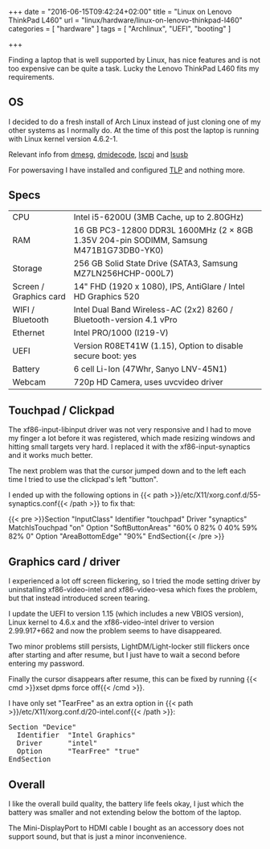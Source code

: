 +++
date = "2016-06-15T09:42:24+02:00"
title = "Linux on Lenovo ThinkPad L460"
url = "linux/hardware/linux-on-lenovo-thinkpad-l460"
categories = [
  "hardware"
]
tags = [
 "Archlinux",
 "UEFI",
 "booting"
]

+++

Finding a laptop that is well supported by Linux, has nice features and is not too expensive can be quite a task. Lucky the Lenovo ThinkPad L460 fits my requirements.<!--more-->

## OS

I decided to do a fresh install of Arch Linux instead of just cloning one of my other systems as I normally do. At the time of this post the laptop is running with Linux kernel version 4.6.2-1.

Relevant info from [dmesg](/uploads/files/dmesg.lenovo-thinkpad-l460.txt), [dmidecode](/uploads/files/dmidecode.lenovo-thinkpad-l460.txt), [lscpi](/uploads/files/lspci.lenovo-thinkpad-l460.txt) and [lsusb](/uploads/files/lsusb.lenovo-thinkpad-l460.txt)

For powersaving I have installed and configured [TLP](http://linrunner.de/en/tlp/docs/tlp-linux-advanced-power-management.html) and nothing more.

## Specs

<table class="table table-striped">
  <tr>
    <td>CPU</td>
    <td>Intel i5-6200U (3MB Cache, up to 2.80GHz)</td>
  </tr>
  <tr>
    <td>RAM</td>
    <td>16 GB PC3-12800 DDR3L 1600MHz (2 &times; 8GB 1.35V 204-pin SODIMM, Samsung M471B1G73DB0-YK0)</td>
  </tr>
  <tr>
    <td>Storage</td>
    <td>256 GB Solid State Drive (SATA3, Samsung MZ7LN256HCHP-000L7)</td>
  </tr>
  <tr>
    <td>Screen / Graphics card</td>
    <td>14" FHD (1920 x 1080), IPS, AntiGlare / Intel HD Graphics 520</td>
  </tr>
  <tr>
    <td>WIFI / Bluetooth</td>
    <td>Intel Dual Band Wireless-AC (2x2) 8260 / Bluetooth-version 4.1 vPro</td>
  </tr>
  <tr>
    <td>Ethernet</td>
    <td>Intel PRO/1000 (I219-V)</td>
  </tr>
  <tr>
    <td>UEFI</td>
    <td>Version R08ET41W (1.15), Option to disable secure boot: yes</td>
  </tr>
  <tr>
    <td>Battery</td>
    <td>6 cell Li-Ion (47Whr, Sanyo LNV-45N1)</td>
  </tr>
  <tr>
    <td>Webcam</td>
    <td>720p HD Camera, uses uvcvideo driver</td>
  </tr>
</table>

## Touchpad / Clickpad

The xf86-input-libinput driver was not very responsive and I had to move my finger a lot before it was registered, which made resizing windows and hitting small targets very hard.
I replaced it with the xf86-input-synaptics and it works much better.

The next problem was that the cursor jumped down and to the left each time I tried to use the clickpad's left "button".

I ended up with the following options in {{< path >}}/etc/X11/xorg.conf.d/55-synaptics.conf{{< /path >}} to fix that:

{{< pre >}}Section "InputClass"
    Identifier      "touchpad"
    Driver          "synaptics"
    MatchIsTouchpad "on"
    Option          "SoftButtonAreas"  "60% 0 82% 0 40% 59% 82% 0"
    Option          "AreaBottomEdge"       "90%"
EndSection{{< /pre >}}

## Graphics card / driver

I experienced a lot off screen flickering, so I tried the mode setting driver by uninstalling xf86-video-intel and xf86-video-vesa which fixes the problem, but that instead introduced screen tearing.

I update the UEFI to version 1.15 (which includes a new VBIOS version), Linux kernel to 4.6.x and the xf86-video-intel driver to version 2.99.917+662 and now the problem seems to have disappeared.

Two minor problems still persists, LightDM/Light-locker still flickers once after starting and after resume, but I just have to wait a second before entering my password.

Finally the cursor disappears after resume, this can be fixed by running {{< cmd >}}xset dpms force off{{< /cmd >}}.

I have only set "TearFree" as an extra option in {{< path >}}/etc/X11/xorg.conf.d/20-intel.conf{{< /path >}}:

<pre>Section "Device"
  Identifier  "Intel Graphics"
  Driver      "intel"
  Option      "TearFree" "true"
EndSection</pre>

## Overall

I like the overall build quality, the battery life feels okay, I just which the battery was smaller and not extending below the bottom of the laptop.

The Mini-DisplayPort to HDMI cable I bought as an accessory does not support sound, but that is just a minor inconvenience.
